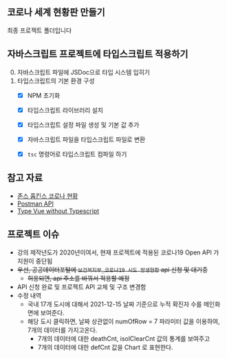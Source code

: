 ## 코로나 세계 현황판 만들기

최종 프로젝트 폴더입니다

## 자바스크립트 프로젝트에 타입스크립트 적용하기

0. 자바스크립트 파일에 JSDoc으로 타입 시스템 입히기
1. 타입스크립트의 기본 환경 구성
    - [x] NPM 초기화
    - [x] 타입스크립트 라이브러리 설치
    - [x] 타입스크립트 설정 파일 생성 및 기본 값 추가
    - [x] 자바스크립트 파일을 타입스크립트 파일로 변환
    - [x] `tsc` 명령어로 타입스크립트 컴파일 하기


## 참고 자료

- [존스 홉킨스 코로나 현황](https://www.arcgis.com/apps/opsdashboard/index.html#/bda7594740fd40299423467b48e9ecf6)
- [Postman API](https://documenter.getpostman.com/view/10808728/SzS8rjbc?version=latest#27454960-ea1c-4b91-a0b6-0468bb4e6712)
- [Type Vue without Typescript](https://blog.usejournal.com/type-vue-without-typescript-b2b49210f0b)


## 프로젝트 이슈

- 강의 제작년도가 2020년이여서, 현재 프로젝트에 적용된 코로나19 Open API 가 지원이 중단됨
- ~~우선, 공공데이터포털에 `보건복지부_코로나19 시도 발생현황` api 신청 및 대기중~~
    - ~~허용되면, api 주소를 바꿔서 적용할 예정~~
- API 신청 완료 및 프로젝트 API 교체 및 구조 변경함
- 수정 내역
    - 국내 17개 도시에 대해서 2021-12-15 날짜 기준으로 누적 확진자 수를 메인화면에 보여준다.
    - 해당 도시 클릭하면, 날짜 상관없이 numOfRow = 7 파라미터 값을 이용하여, 7개의 데이터를 가지고온다.
        - 7개의 데이터에 대한 deathCnt, isolClearCnt 값의 통계를 보여주고
        - 7개의 데이터에 대한 defCnt 값을 Chart 로 표현한다.